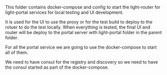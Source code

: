 This folder contains docker-compose and config to start the light-router for light-portal services for local testing and UI development.

It is used for the UI to use the proxy or for the test build to deploy to the rotuer to do the test locally. When everything is tested, the final UI and router will be deploy to the portal server with light-portal folder in the parent folder. 

For all the portal service we are going to use the docker-compose to start all of them. 

We need to have consul for the registry and discovery so we need to have the consul started as part of the docker-compose.

